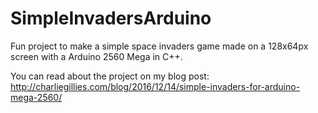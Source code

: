 # SimpleInvadersArduino
Fun project to make a simple space invaders game made on a 128x64px screen with a Arduino 2560 Mega in C++.

You can read about the project on my blog post: http://charliegillies.com/blog/2016/12/14/simple-invaders-for-arduino-mega-2560/
